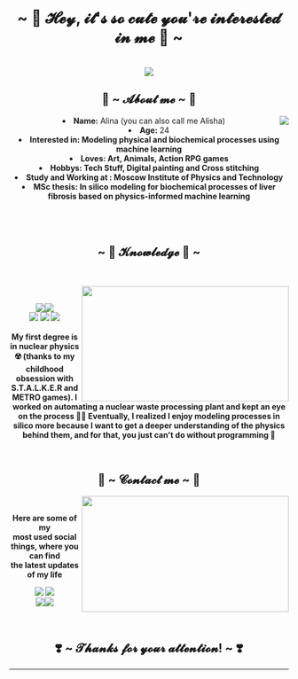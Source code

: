 <body>
  <center>
<h1 align="center">~ 💖 𝓗𝓮𝔂, 𝓲𝓽'𝓼 𝓼𝓸 𝓬𝓾𝓽𝓮 𝔂𝓸𝓾'𝓻𝓮 𝓲𝓷𝓽𝓮𝓻𝓮𝓼𝓽𝓮𝓭 𝓲𝓷 𝓶𝓮 💖 ~</h1>
<br>
<div id="header" align="center">
  <img src="https://i.giphy.com/media/v1.Y2lkPTc5MGI3NjExeHl0bmF6MWJuYjU0dno5OGw3eDZtMWM2ajF2bG9lMTdqb3pmeXR2biZlcD12MV9pbnRlcm5hbF9naWZfYnlfaWQmY3Q9Zw/12Wb0g41GJTM0E/giphy.gif">
</div>
<div>
<h2 align="center"> 🦊 ~ 𝓐𝓫𝓸𝓾𝓽 𝓶𝓮 ~ 🦊 </h2>
  <div align="center">
<img src="https://i.giphy.com/media/v1.Y2lkPTc5MGI3NjExbXE3MWkwc2Y4ems4Z3ZzOG44cm1qOW91djF0NXVvdnFjNjRwc3Q1YyZlcD12MV9pbnRlcm5hbF9naWZfYnlfaWQmY3Q9Zw/zMRB0OEsqJMiI/giphy.gif" align="right">
  </div>
<li>
 <b>Name:</b> Alina (you can also call me Alisha) </li>
<li>
<b>Age:</b> 24 
</li>
<li>
<b>Interested in: Modeling physical and biochemical processes using machine learning 
</li>
<li>
<b>Loves:</b> Art, Animals, Action RPG games
</li>
<li>
<b>Hobbys:</b> Tech Stuff, Digital painting and Cross stitching
</li>
<li>
<b>Study and Working at :</b> Moscow Institute of Physics and Technology
</li>
<li>
<b>MSc thesis:</b> In silico modeling for biochemical processes of liver fibrosis based on physics-informed machine learning
</li>
<br><br><br>
</div>
<div>
<h2 align="center">            ~ 📇 𝓚𝓷𝓸𝔀𝓵𝓮𝓭𝓰𝓮 📇 ~</h2>
 <br>
<p>
  <div align="center">
<img src="https://i.giphy.com/media/v1.Y2lkPTc5MGI3NjExbGo0YTJldXM3ZjB2bGMxdjV0eGlpcXBwc20yaGd6Z3I1OTdyajZsciZlcD12MV9pbnRlcm5hbF9naWZfYnlfaWQmY3Q9Zw/HWgx3EEyEvJcs/giphy.gif" align="right" width="373.5px" height="208.5px">
  </div>
</div>
<div>
  <br>
<p align="center"><img src="https://img.shields.io/badge/-Docker-blue?style=flat-circle&logo=Docker"/><img src="https://img.shields.io/badge/-VSCode-blue?style=flat-circle&logo=VSCode"/><br>
 <img src="https://img.shields.io/badge/-Python-yellow?style=flat-circle&logo=Python)![php](https://img.shields.io/badge/-php-green?style=flat-circle&logo=php"/> <img src="https://img.shields.io/badge/-Markdown-black?style=flat-circle&logo=markdown"/> <img src="https://img.shields.io/badge/-Git-yellow?style=flat-circle&logo=git"/> <br><br>
My first degree is in nuclear physics ☢️ (thanks to my childhood obsession with S.T.A.L.K.E.R and METRO games). I worked on automating a nuclear waste processing plant and kept an eye on the process 👷‍♀️ Eventually, I realized I enjoy modeling processes in silico more because I want to get a deeper understanding of the physics behind them, and for that, you just can't do without programming 👾
</p>
<br>
<h2 align="center">           📝 ~ 𝓒𝓸𝓷𝓽𝓪𝓬𝓽 𝓶𝓮 ~ 📝</h2>
  <div align="center">
<img src="https://i.giphy.com/media/v1.Y2lkPTc5MGI3NjExaGZkd3VyZmIwNW4zZTdnaDJsdGV2NTMzdGM4dWx5dmJiajYzdXA0YSZlcD12MV9pbnRlcm5hbF9naWZfYnlfaWQmY3Q9Zw/nPUKkFPBXjNPG/giphy.gif" align="right" width="373.5px" height="208.5px">
  </div>
<br>
<p align="center">Here are some of my <br>
most used social things, where you can find <br>
the latest updates of my life </p>
<p align="center"><a href="https://www.instagram.com/abbelini/" target="_blank"><img src="https://img.shields.io/badge/Instagram-purple"/></a> <a href="https://steamcommunity.com/id/abbelini513/" target="_blank"><img src="https://img.shields.io/badge/Steam-darkblue"/></a> <br>
<a href="https://www.linkedin.com/in/alina-bondareva/" target="_blank"><img src="https://img.shields.io/badge/LinkedIn-blue"/></a><a href="https://www.researchgate.net/profile/Alina-Bondareva" target="_blank"><img src="https://img.shields.io/badge/ResearchGate-white"></a></p>
</div>
<br>
<div>
<h2 align="center">❣️ ~ 𝓣𝓱𝓪𝓷𝓴𝓼 𝓯𝓸𝓻 𝔂𝓸𝓾𝓻 𝓪𝓽𝓽𝓮𝓷𝓽𝓲𝓸𝓷! ~ ❣️</h2>
<div align="center">
</div>
<hr>
</div>
</div>
    </center>
</body>
